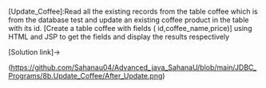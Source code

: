 [Update_Coffee]:Read all the existing records from the table coffee which is from the database test and update an
existing coffee product in the table with its id. [Create a table coffee with fields
( id,coffee_name,price)] using HTML and JSP to get the fields and display the results respectively

[Solution link]->

(https://github.com/Sahanau04/Advanced_java_SahanaU/blob/main/JDBC_Programs/8b.Update_Coffee/After_Update.png)

